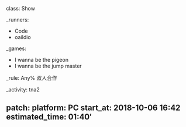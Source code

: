class: Show

_runners: 
  - Code
  - oaildio

_games: 
  - I wanna be the pigeon
  - I wanna be the jump master

_rule: Any% 双人合作

_activity: tna2

patch:
platform: PC
start_at: 2018-10-06 16:42
estimated_time: 01:40′
---
